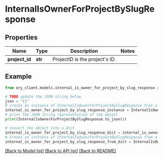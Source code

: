 # InternalIsOwnerForProjectBySlugResponse


## Properties

Name | Type | Description | Notes
------------ | ------------- | ------------- | -------------
**project_id** | **str** | ProjectID is the project&#39;s ID. | 

## Example

```python
from ory_client.models.internal_is_owner_for_project_by_slug_response import InternalIsOwnerForProjectBySlugResponse

# TODO update the JSON string below
json = "{}"
# create an instance of InternalIsOwnerForProjectBySlugResponse from a JSON string
internal_is_owner_for_project_by_slug_response_instance = InternalIsOwnerForProjectBySlugResponse.from_json(json)
# print the JSON string representation of the object
print(InternalIsOwnerForProjectBySlugResponse.to_json())

# convert the object into a dict
internal_is_owner_for_project_by_slug_response_dict = internal_is_owner_for_project_by_slug_response_instance.to_dict()
# create an instance of InternalIsOwnerForProjectBySlugResponse from a dict
internal_is_owner_for_project_by_slug_response_from_dict = InternalIsOwnerForProjectBySlugResponse.from_dict(internal_is_owner_for_project_by_slug_response_dict)
```
[[Back to Model list]](../README.md#documentation-for-models) [[Back to API list]](../README.md#documentation-for-api-endpoints) [[Back to README]](../README.md)


